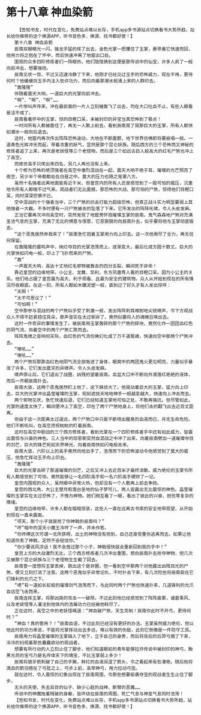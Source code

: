 # 第十八章 神血染箭
        【告知书友，时代在变化，免费站点难以长存，手机app多书源站点切换看书大势所趋，站长给你推荐的这个换源APP，听书音色多、换源、找书都好使！】
       第十八章 神血染箭
       辰南双眼精光一闪，擒龙手猛的挥了出去，金色光掌一把攫住了玉掌，裹带着它快速而回，他用力将之抱在了怀中，而后快速冲离了地窟出口处。
       围观的众多四阶修炼者们一阵眼热，他们隐隐猜到这便是那传说中的仙宝，许多人疯了一般向前冲去，想要强抢。
       辰南见状一惊，不过又迅速冷静了下来，他刚才已经见过玉手的恐怖威力，现在不用，更待何时？他缓缓向玉手内注入些许功力，而后向着那潮水般涌上来的人群印去。
       “轰隆隆”
       伴随着震天大响，一道巨大的光掌向前冲去。
       “啊”、“啊”、“啊”……
       一片惨叫声传来，冲在最前面的一片人立刻被轰飞了出去，均在大口吐血不止，有些人眼看是活不成了。
       辰南看着怀中的玉掌，惊的目瞪口呆，未被封印的异宝当真恐怖到了极点！
       一时间所有人都被震住了，再无一人敢上前去。看到辰南晃了晃那巨大的玉掌，所有人都快如潮水一般向后退去。
       这时，地窟内再次传出阵阵恐怖波动，大地在不断震颤，地下世界仿佛即将要崩塌一般。一道青色光辉冲天而起，带着浓重的妖气，显然是那个昆仑妖族。随后西方的三个恐怖而又神秘的修炼者追了上来，再次是老妖怪等三个老怪物，而后是三个如远古巨人般高大的红毛尸煞也冲上了高空。
       而绝世高手只爬出来四名，另几人再也没有上来。
       十个修为恐怖的绝顶强者在高空中激烈混战在一起，震天大响不绝于耳，璀璨的光芒照亮了夜空，另少半个帝都都处在白昼之中。莫大的压力也随之笼罩八方。
       虽然十名强者远离地面能有近千米，但皇宫内的所有人还是感觉到了一股可怕的威压，沉重地令所有人都喘不过气来。观战者们无比震撼，那恐怖的大战、那可怕的尸煞，惊得他们目瞪口呆，同时深深恐惧不已。
       空中混战的十个强者当中，三个尸煞的抗击打能力超级恐怖，但真正战斗实力明显要弱上其他强者一大截。不多时便有一只尸煞被击的坠落了下来。它所发出的阵阵吼啸，令人头皮发麻。
       正当它要再次冲向高空时，突然发现了地窟旁怀抱璀璨玉掌的辰南，鬼气森森地尸煞对充满圣洁气息的玉掌，充满了无比的惧意与恨意，它恶狠狠的向辰南扑去，似乎要将他与玉掌彻底毁去。
       “这个恶鬼居然奔我来了！”辰南急忙抱着玉掌用力向上印去。这一次他用尽了全力，再无任何保留。
       在轰隆隆的雷鸣声中，绚烂夺目的光掌浩荡而上，逐渐变大，最后化成方圆十数丈。巨大的光掌快如闪电一般，印上了飞扑而来的尸煞。
       “轰”
       一声震天大响，高达十丈地红毛邪物被轰击的四分五裂，瞬间死于非命！
       靠近皇宫的边缘地带。小公主、龙舞、凯利、东方凤凰等人看的目瞪口呆。因为小公主的关系，他们地占据了皇宫最为高大、利于观看、且最为安全的建筑物。众人从开始到现在的所有情况尽收眼底。在这一刻，所有人都如木雕泥塑一般，直到过了好久才有人发出惊呼：
       “天啊！”
       “太不可思议了！”
       “可怕啊！”
       空中那参与混战的两个尸煞似乎受了刺激一般，发出阵阵刺耳难耐地尖锐啸声，令下方观战众人不得不赶紧捂住耳朵，那声音实在太过邪异了，竟然似要将人的魂魄召唤出去。
       这时一件奇异的事情发生了。被辰南用玉掌轰碎的那个尸煞的碎块，竟然化作一团团血红色的阴气流，向着空中的两个尸煞汇聚而去。
       阵阵鬼啸之音响彻天际，血红色的气流仿佛幻化成了万千道冤魂，快速向空中那两个尸煞冲去。
       “嗷吼……”
       “嗷吼……”
       两个尸煞将那那血红色地阴气流全部吸进了身体，眼窝中的两团鬼火更见明亮，力量似乎暴涨了许多，它们发出震天的异啸声。令人头皮发麻。
       啸声停止后。它们退出了战圈，凶残的望着辰南。血盆大口中不断向外滴落红艳艳的液体，而后一齐朝辰南扑去。
       辰南大骇，这两个恶鬼居然盯上他了，这下麻烦大了。他晃动着巨大的玉掌，猛力向上印去，巨大的光掌冲出晶莹璀璨的玉掌，宛如遮拢天地地神手一般越变越大，快速向上冲击而去。
       两个邪物见状，急忙快速后退，它们已经知道玉掌地可怕之处，不敢再强抗。但尽管如此，光掌的速度太快了，瞬间便冲上了高空，印在了两个尸煞地身上，将他们击的翻飞出去近百丈距离。
       但由于这一次距离太过遥远，两个尸煞口中只是不断喷出腥臭的血液而已，并无生命危险。他们不断吼叫，在高空虎视眈眈的盯着辰南。
       这时在高空中剧战的三个西方修炼者，看到光掌在一个四阶修炼者手中还有如此威力，皆露出震惊与兴奋的神色。三人当中的琼恩斯突然自混战之中冲了出来，向着辰南劈出一道璀璨夺目的剑芒，巨大的锋芒宛如天界神光，向着辰南快如闪电般击来。
       辰南大骇，六阶以上的高手竟然向他出手了，浩荡而下的恐怖波动令他感觉到了莫大的威压，他急忙挥动玉手向上印去。
       “轰隆隆”
       巨大的光掌击碎了那道璀璨的剑芒，之后又冲上去近百米才最终消散。威力绝伦的玉掌令所有人都感觉到了可怕，竟然能够让一名四阶高手和一名六阶高手硬拼了一记。
       皇宫内围观的众人，虽然眼中异常火热，但却没有一个人敢再上前去争抢。
       皇宫的西北角，大公主楚月和澹台圣地的仙子梦可儿，两人皆露出无比震惊的神色。晶莹璀璨的玉掌实在太过恐怖了，不愧为神物。她们相互看了一眼，看出了彼此的兴奋、担忧等复杂的情绪。
       皇宫的边缘地带，许多人都在暗暗惊骇，这些人一直在远离古书库的安全地带观望，从开始到现在一直未露面。
       “项天，那个小子就是抢了你神戟的辰南吗？”
       “哼”暗中的混天小魔王冷哼了一声，并未作答。
       “你师傅这次可谓一无所获啊，出土的神物没有抢到，自己还身受重伤逃离而去。如果让他知道你丢了神戟，定然不会轻饶你。”
       “你少要说风凉话！我不会放过那个小子，神戟很快就会重新回到我的手中！”
       皇宫上方的大战激烈无比，三个西方修炼者几次冲出重围，想向辰南扑去抢夺神物，但几次又被那个昆仑妖族与三个老怪物生生截了回去。
       辰南曾一度想将玉掌丢掉，跳出这个是非圈，但一看到空中那两个对他露出凶残目光的尸煞，便又立刻打消了注意。这两个恶鬼似乎异常记仇，不时扑击下来，有几次险些将辰南毙在它们锋利的光爪之下。
       “哧”有一道如长虹般的璀璨剑气浩荡而下，与此同时两个尸煞也快速扑来，几道锋利的光爪自远空飞击而来。
       辰南连挥玉掌，将那凶戾的攻击一一破除。不过此刻他已经感觉到了阵阵疲累，诸葛乘风、以及老妖怪等人灌注到他体内的浩瀚功力已经被他耗尽了。
       正在这时，高空之中的老妖怪喊道：“神血破尸煞，天生克制！辰南你此时不开弓，更待何时？”
       “神血？真的管用？！”辰南自语，不过此刻已经没有更好的办法。玉掌虽然威力绝伦，但以他此时的功力来说，不能将光掌挥动出去多远，难以有效的伤敌，此刻它倒像是一件防守工具。
       辰南用力将晶莹璀璨的玉掌插入了地下，立于自己的身旁，而后将背后的后羿弓摘了下来，冷冷的扫视着那些蠢蠢欲动的观战者。
       想要有所行动的人立刻止住了脚步，他们知道眼前的青年能够拉开传说中被封印的神弓，黝黑光亮的宝弓乃是名传体天下的瑰宝，不比玉掌弱上多少！
       辰南将狼牙箭刺破了自己的手腕，鲜红的血液润湿了箭头，令之看起来有些凄艳。随后他将滴血的箭羽搭在了弓弦之上，弓步上前，高举神弓，用力拉动弓弦。
       就在这时，令人震惊的幻象出现在了辰南周围，令那些想要偷袭夺宝的观战者生生止住了脚步。
       无头的天使、失去双目的仙子、缺少心脏的战神、断臂的恶魔……
       传说中的神魔拖着残破的身躯，皆环绕在辰南的周围，死亡气息与神圣气息同时浩荡！
       【告知书友，时代在变化，免费站点难以长存，手机app多书源站点切换看书大势所趋，站长给你推荐的这个换源APP，听书音色多、换源、找书都好使！】